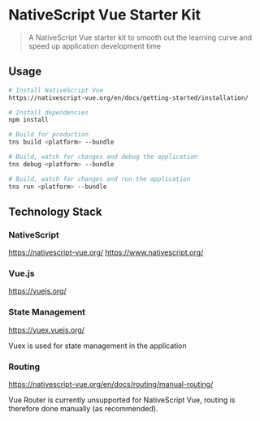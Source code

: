 # NativeScript Vue Starter Kit

> A NativeScript Vue starter kit to smooth out the learning curve and speed up application development time

## Usage

``` bash
# Install NativeScript Vue
https://nativescript-vue.org/en/docs/getting-started/installation/

# Install dependencies
npm install

# Build for production
tns build <platform> --bundle

# Build, watch for changes and debug the application
tns debug <platform> --bundle

# Build, watch for changes and run the application
tns run <platform> --bundle
```

## Technology Stack

### NativeScript

https://nativescript-vue.org/
https://www.nativescript.org/

### Vue.js

https://vuejs.org/

### State Management

https://vuex.vuejs.org/

Vuex is used for state management in the application

### Routing

https://nativescript-vue.org/en/docs/routing/manual-routing/

Vue Router is currently unsupported for NativeScript Vue, routing is therefore done manually (as recommended).


